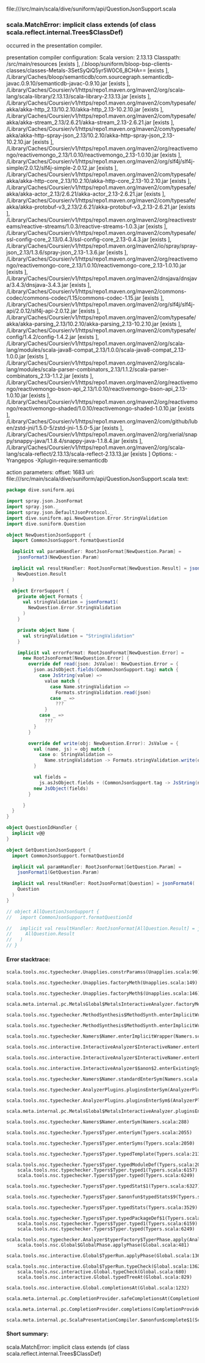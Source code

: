 file://<WORKSPACE>/src/main/scala/dive/suniform/api/QuestionJsonSupport.scala
### scala.MatchError: implicit class <error> extends  (of class scala.reflect.internal.Trees$ClassDef)

occurred in the presentation compiler.

presentation compiler configuration:
Scala version: 2.13.13
Classpath:
<WORKSPACE>/src/main/resources [exists ], <WORKSPACE>/.bloop/suniform/bloop-bsp-clients-classes/classes-Metals-3SetSyQiQ5yr5W0C6_8CHA== [exists ], <HOME>/Library/Caches/bloop/semanticdb/com.sourcegraph.semanticdb-javac.0.9.10/semanticdb-javac-0.9.10.jar [exists ], <HOME>/Library/Caches/Coursier/v1/https/repo1.maven.org/maven2/org/scala-lang/scala-library/2.13.13/scala-library-2.13.13.jar [exists ], <HOME>/Library/Caches/Coursier/v1/https/repo1.maven.org/maven2/com/typesafe/akka/akka-http_2.13/10.2.10/akka-http_2.13-10.2.10.jar [exists ], <HOME>/Library/Caches/Coursier/v1/https/repo1.maven.org/maven2/com/typesafe/akka/akka-stream_2.13/2.6.21/akka-stream_2.13-2.6.21.jar [exists ], <HOME>/Library/Caches/Coursier/v1/https/repo1.maven.org/maven2/com/typesafe/akka/akka-http-spray-json_2.13/10.2.10/akka-http-spray-json_2.13-10.2.10.jar [exists ], <HOME>/Library/Caches/Coursier/v1/https/repo1.maven.org/maven2/org/reactivemongo/reactivemongo_2.13/1.0.10/reactivemongo_2.13-1.0.10.jar [exists ], <HOME>/Library/Caches/Coursier/v1/https/repo1.maven.org/maven2/org/slf4j/slf4j-simple/2.0.12/slf4j-simple-2.0.12.jar [exists ], <HOME>/Library/Caches/Coursier/v1/https/repo1.maven.org/maven2/com/typesafe/akka/akka-http-core_2.13/10.2.10/akka-http-core_2.13-10.2.10.jar [exists ], <HOME>/Library/Caches/Coursier/v1/https/repo1.maven.org/maven2/com/typesafe/akka/akka-actor_2.13/2.6.21/akka-actor_2.13-2.6.21.jar [exists ], <HOME>/Library/Caches/Coursier/v1/https/repo1.maven.org/maven2/com/typesafe/akka/akka-protobuf-v3_2.13/2.6.21/akka-protobuf-v3_2.13-2.6.21.jar [exists ], <HOME>/Library/Caches/Coursier/v1/https/repo1.maven.org/maven2/org/reactivestreams/reactive-streams/1.0.3/reactive-streams-1.0.3.jar [exists ], <HOME>/Library/Caches/Coursier/v1/https/repo1.maven.org/maven2/com/typesafe/ssl-config-core_2.13/0.4.3/ssl-config-core_2.13-0.4.3.jar [exists ], <HOME>/Library/Caches/Coursier/v1/https/repo1.maven.org/maven2/io/spray/spray-json_2.13/1.3.6/spray-json_2.13-1.3.6.jar [exists ], <HOME>/Library/Caches/Coursier/v1/https/repo1.maven.org/maven2/org/reactivemongo/reactivemongo-core_2.13/1.0.10/reactivemongo-core_2.13-1.0.10.jar [exists ], <HOME>/Library/Caches/Coursier/v1/https/repo1.maven.org/maven2/dnsjava/dnsjava/3.4.3/dnsjava-3.4.3.jar [exists ], <HOME>/Library/Caches/Coursier/v1/https/repo1.maven.org/maven2/commons-codec/commons-codec/1.15/commons-codec-1.15.jar [exists ], <HOME>/Library/Caches/Coursier/v1/https/repo1.maven.org/maven2/org/slf4j/slf4j-api/2.0.12/slf4j-api-2.0.12.jar [exists ], <HOME>/Library/Caches/Coursier/v1/https/repo1.maven.org/maven2/com/typesafe/akka/akka-parsing_2.13/10.2.10/akka-parsing_2.13-10.2.10.jar [exists ], <HOME>/Library/Caches/Coursier/v1/https/repo1.maven.org/maven2/com/typesafe/config/1.4.2/config-1.4.2.jar [exists ], <HOME>/Library/Caches/Coursier/v1/https/repo1.maven.org/maven2/org/scala-lang/modules/scala-java8-compat_2.13/1.0.0/scala-java8-compat_2.13-1.0.0.jar [exists ], <HOME>/Library/Caches/Coursier/v1/https/repo1.maven.org/maven2/org/scala-lang/modules/scala-parser-combinators_2.13/1.1.2/scala-parser-combinators_2.13-1.1.2.jar [exists ], <HOME>/Library/Caches/Coursier/v1/https/repo1.maven.org/maven2/org/reactivemongo/reactivemongo-bson-api_2.13/1.0.10/reactivemongo-bson-api_2.13-1.0.10.jar [exists ], <HOME>/Library/Caches/Coursier/v1/https/repo1.maven.org/maven2/org/reactivemongo/reactivemongo-shaded/1.0.10/reactivemongo-shaded-1.0.10.jar [exists ], <HOME>/Library/Caches/Coursier/v1/https/repo1.maven.org/maven2/com/github/luben/zstd-jni/1.5.0-5/zstd-jni-1.5.0-5.jar [exists ], <HOME>/Library/Caches/Coursier/v1/https/repo1.maven.org/maven2/org/xerial/snappy/snappy-java/1.1.8.4/snappy-java-1.1.8.4.jar [exists ], <HOME>/Library/Caches/Coursier/v1/https/repo1.maven.org/maven2/org/scala-lang/scala-reflect/2.13.13/scala-reflect-2.13.13.jar [exists ]
Options:
-Yrangepos -Xplugin-require:semanticdb


action parameters:
offset: 1683
uri: file://<WORKSPACE>/src/main/scala/dive/suniform/api/QuestionJsonSupport.scala
text:
```scala
package dive.suniform.api

import spray.json.JsonFormat
import spray.json._
import spray.json.DefaultJsonProtocol._
import dive.suniform.api.NewQuestion.Error.StringValidation
import dive.suniform.Question

object NewQuestionJsonSupport {
  import CommonJsonSupport.formatQuestionId

  implicit val paramHandler: RootJsonFormat[NewQuestion.Param] =
    jsonFormat3(NewQuestion.Param)

  implicit val resultHandler: RootJsonFormat[NewQuestion.Result] = jsonFormat1(
    NewQuestion.Result
  )

  object ErrorSupport {
    private object Formats {
      val stringValidation = jsonFormat1(
        NewQuestion.Error.StringValidation
      )
    }

    private object Name {
      val stringValidation = "StringValidation"
    }

    implicit val errorFormat: RootJsonFormat[NewQuestion.Error] =
      new RootJsonFormat[NewQuestion.Error] {
        override def read(json: JsValue): NewQuestion.Error = {
          json.asJsObject.fields(CommonJsonSupport.tag) match {
            case JsString(value) =>
              value match {
                case Name.stringValidation =>
                  Formats.stringValidation.read(json)
                case _ =>
                  ???
              }
            case _ =>
              ???
          }
        }

        override def write(obj: NewQuestion.Error): JsValue = {
          val (name, js) = obj match {
            case o: StringValidation =>
              Name.stringValidation -> Formats.stringValidation.write(o)
          }

          val fields =
            js.asJsObject.fields + (CommonJsonSupport.tag -> JsString(name))
          new JsObject(fields)
        }

      }
  }
}

object QuestionIdHandler {
  implicit v@@
}

object GetQuestionJsonSupport {
  import CommonJsonSupport.formatQuestionId

  implicit val paramHandler: RootJsonFormat[GetQuestion.Param] =
    jsonFormat1(GetQuestion.Param)

  implicit val resultHandler: RootJsonFormat[Question] = jsonFormat4(
    Question
  )
}

// object AllQuestionJsonSupport {
//   import CommonJsonSupport.formatQuestionId

//   implicit val resultHandler: RootJsonFormat[AllQuestion.Result] = jsonFormat4(
//     AllQuestion.Result
//   )
// }

```



#### Error stacktrace:

```
scala.tools.nsc.typechecker.Unapplies.constrParamss(Unapplies.scala:90)
	scala.tools.nsc.typechecker.Unapplies.factoryMeth(Unapplies.scala:149)
	scala.tools.nsc.typechecker.Unapplies.factoryMeth$(Unapplies.scala:146)
	scala.meta.internal.pc.MetalsGlobal$MetalsInteractiveAnalyzer.factoryMeth(MetalsGlobal.scala:68)
	scala.tools.nsc.typechecker.MethodSynthesis$MethodSynth.enterImplicitWrapper(MethodSynthesis.scala:238)
	scala.tools.nsc.typechecker.MethodSynthesis$MethodSynth.enterImplicitWrapper$(MethodSynthesis.scala:237)
	scala.tools.nsc.typechecker.Namers$Namer.enterImplicitWrapper(Namers.scala:58)
	scala.tools.nsc.interactive.InteractiveAnalyzer$InteractiveNamer.enterExistingSym(Global.scala:95)
	scala.tools.nsc.interactive.InteractiveAnalyzer$InteractiveNamer.enterExistingSym$(Global.scala:81)
	scala.tools.nsc.interactive.InteractiveAnalyzer$$anon$2.enterExistingSym(Global.scala:51)
	scala.tools.nsc.typechecker.Namers$Namer.standardEnterSym(Namers.scala:314)
	scala.tools.nsc.typechecker.AnalyzerPlugins.pluginsEnterSym(AnalyzerPlugins.scala:496)
	scala.tools.nsc.typechecker.AnalyzerPlugins.pluginsEnterSym$(AnalyzerPlugins.scala:495)
	scala.meta.internal.pc.MetalsGlobal$MetalsInteractiveAnalyzer.pluginsEnterSym(MetalsGlobal.scala:68)
	scala.tools.nsc.typechecker.Namers$Namer.enterSym(Namers.scala:288)
	scala.tools.nsc.typechecker.Typers$Typer.enterSym(Typers.scala:2055)
	scala.tools.nsc.typechecker.Typers$Typer.enterSyms(Typers.scala:2050)
	scala.tools.nsc.typechecker.Typers$Typer.typedTemplate(Typers.scala:2110)
	scala.tools.nsc.typechecker.Typers$Typer.typedModuleDef(Typers.scala:2010)
	scala.tools.nsc.typechecker.Typers$Typer.typed1(Typers.scala:6157)
	scala.tools.nsc.typechecker.Typers$Typer.typed(Typers.scala:6249)
	scala.tools.nsc.typechecker.Typers$Typer.typedStat$1(Typers.scala:6327)
	scala.tools.nsc.typechecker.Typers$Typer.$anonfun$typedStats$9(Typers.scala:3529)
	scala.tools.nsc.typechecker.Typers$Typer.typedStats(Typers.scala:3529)
	scala.tools.nsc.typechecker.Typers$Typer.typedPackageDef$1(Typers.scala:5836)
	scala.tools.nsc.typechecker.Typers$Typer.typed1(Typers.scala:6159)
	scala.tools.nsc.typechecker.Typers$Typer.typed(Typers.scala:6249)
	scala.tools.nsc.typechecker.Analyzer$typerFactory$TyperPhase.apply(Analyzer.scala:125)
	scala.tools.nsc.Global$GlobalPhase.applyPhase(Global.scala:481)
	scala.tools.nsc.interactive.Global$TyperRun.applyPhase(Global.scala:1369)
	scala.tools.nsc.interactive.Global$TyperRun.typeCheck(Global.scala:1362)
	scala.tools.nsc.interactive.Global.typeCheck(Global.scala:680)
	scala.tools.nsc.interactive.Global.typedTreeAt(Global.scala:829)
	scala.tools.nsc.interactive.Global.completionsAt(Global.scala:1232)
	scala.meta.internal.pc.CompletionProvider.safeCompletionsAt(CompletionProvider.scala:506)
	scala.meta.internal.pc.CompletionProvider.completions(CompletionProvider.scala:58)
	scala.meta.internal.pc.ScalaPresentationCompiler.$anonfun$complete$1(ScalaPresentationCompiler.scala:198)
```
#### Short summary: 

scala.MatchError: implicit class <error> extends  (of class scala.reflect.internal.Trees$ClassDef)